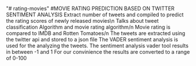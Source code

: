 "# rating-movies" 
#MOVIE RATING PREDICTION BASED ON TWITTER SENTIMENT ANALYSIS 
Extract number of tweets and compiled to predict the rating scores of newly released movies\n
Talks about tweet classification Algorithm and movie rating algorithm/n
Movie rating is compared to IMDB and Rotten Tomatoes/n
The tweets are extracted using the twitter api and stored to a json file
The VADER sentiment analysis is used for the analyzing the tweets.
The sentiment analysis vader tool results in between -1 and 1
For our convinience the results are converted to a range of 0-100
